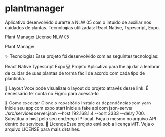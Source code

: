 # plantmanager
Aplicativo desenvolvido durante a NLW 05 com o intuído de auxiliar nos cuidados de plantas.  Tecnologias utilizadas: React Native, Typescript, Expo.

Plant Manager
License NLW 05


Plant Manager

✨ Tecnologias
Esse projeto foi desenvolvido com as seguintes tecnologias:

React Native
Typescript
Expo
💻 Projeto
Aplicativo para lhe ajudar a lembrar de cuidar de suas plantas de forma fácil de acordo com cada tipo de plantinha.

🔖 Layout
Você pode visualizar o layout do projeto através desse link. É necessário ter conta no Figma para acessá-lo.

🚀 Como executar
Clone o repositório
Instale as dependências com yarn
Inicie seu app com expo start
Inicie a fake api com json-server ./src/services server.json --host 192.168.1.4 --port 3333 --delay 700. Substitua o host pelo seu endereço IP local. Faça o mesmo no arquivo API dentro de services.
📄 Licença
Esse projeto está sob a licença MIT. Veja o arquivo LICENSE para mais detalhes.
